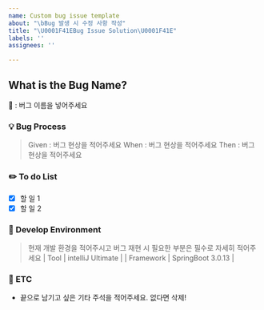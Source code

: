 ```yaml
---
name: Custom bug issue template
about: "\bBug 발생 시 수정 사항 작성"
title: "\U0001F41EBug Issue Solution\U0001F41E"
labels: ''
assignees: ''

---
```


##  What is the Bug Name?
🐞 : 버그 이름을 넣어주세요

### 💡 Bug Process
> Given : 버그 현상을 적어주세요 
> When : 버그 현상을 적어주세요
> Then : 버그 현상을 적어주세요

### ✏️ To do List
- [x] 할 일 1
- [x] 할 일 2

### 🌈 Develop Environment
> 현재 개발 환경을 적어주시고 버그 재현 시 필요한 부분은 필수로 자세히 적어주세요
| Tool | intelliJ Ultimate |
| Framework | SpringBoot 3.0.13 |

### 👾 ETC
- 끝으로 남기고 싶은 기타 주석을 적어주세요. 없다면 삭제!
